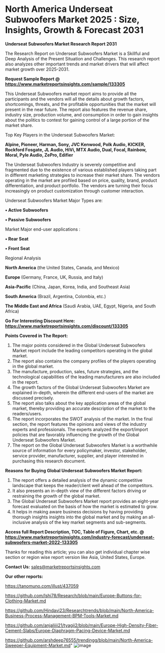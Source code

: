 # North America Underseat Subwoofers Market 2025 : Size, Insights, Growth & Forecast 2031

<strong>Underseat Subwoofers Market Research Report 2031</strong>

The Research Report on Underseat Subwoofers Market is a Skillful and Deep Analysis of the Present Situation and Challenges. This research report also analyzes other important trends and market drivers that will affect market growth over 2025-2031.

<strong>Request Sample Report @ <a href=https://www.marketreportsinsights.com/sample/133305>https://www.marketreportsinsights.com/sample/133305</a></strong>

This Underseat Subwoofers market report aims to provide all the participants and the vendors will all the details about growth factors, shortcomings, threats, and the profitable opportunities that the market will present in the near future. The report also features the revenue share, industry size, production volume, and consumption in order to gain insights about the politics to contest for gaining control of a large portion of the market share.

Top Key Players in the Underseat Subwoofers Market:

<strong>Alpine, Pioneer, Harman, Sony, JVC Kenwood, Polk Audio, KICKER, Rockford Fosgate, JL Audio, HiVi, MTX Audio, Dual, Focal, Rainbow, Moral, Pyle Audio, ZePro, Edifier</strong>

The Underseat Subwoofers Industry is severely competitive and fragmented due to the existence of various established players taking part in different marketing strategies to increase their market share. The vendors operating in the market are profiled based on price, quality, brand, product differentiation, and product portfolio. The vendors are turning their focus increasingly on product customization through customer interaction.

Underseat Subwoofers Market Major Types are:

<strong>• Active Subwoofers

• Passive Subwoofers</strong>

Market Major end-user applications :

<strong>• Rear Seat

• Front Seat</strong>

Regional Analysis

</u><strong><b>North America</b></strong> (the United States, Canada, and Mexico)

<strong><b>Europe </b></strong>(Germany, France, UK, Russia, and Italy)

<strong><b>Asia-Pacific</b></strong> (China, Japan, Korea, India, and Southeast Asia)

<strong><b>South America</b></strong> (Brazil, Argentina, Colombia, etc.)

<strong><b>The Middle East and Africa</b></strong> (Saudi Arabia, UAE, Egypt, Nigeria, and South Africa)

<strong>Go For Interesting Discount Here: <a href=https://www.marketreportsinsights.com/discount/133305>https://www.marketreportsinsights.com/discount/133305</a></strong>

<strong>Points Covered in The Report:</strong>
<ol>
  <li>The major points considered in the Global Underseat Subwoofers Market report include the leading competitors operating in the global market.</li>
  <li>The report also contains the company profiles of the players operating in the global market.</li>
  <li>The manufacture, production, sales, future strategies, and the technological capabilities of the leading manufacturers are also included in the report.</li>
  <li>The growth factors of the Global Underseat Subwoofers Market are explained in-depth, wherein the different end-users of the market are discussed precisely.</li>
  <li>The report also talks about the key application areas of the global market, thereby providing an accurate description of the market to the readers/users.</li>
  <li>The report incorporates the SWOT analysis of the market. In the final section, the report features the opinions and views of the industry experts and professionals. The experts analyzed the export/import policies that are favorably influencing the growth of the Global Underseat Subwoofers Market.</li>
  <li>The report on the Global Underseat Subwoofers Market is a worthwhile source of information for every policymaker, investor, stakeholder, service provider, manufacturer, supplier, and player interested in purchasing this research document.</li>
</ol>
<strong>Reasons for Buying Global Underseat Subwoofers Market Report:</strong>

<ol>
  <li>The report offers a detailed analysis of the dynamic competitive landscape that keeps the reader/client well ahead of the competitors.</li>
  <li>It also presents an in-depth view of the different factors driving or restraining the growth of the global market.</li>
  <li>The Global Underseat Subwoofers Market report provides an eight-year forecast evaluated on the basis of how the market is estimated to grow.</li>
  <li>It helps in making aware business decisions by having providing thorough insights insights into the global market and by making an all-inclusive analysis of the key market segments and sub-segments.</li>
</ol>
<strong>Access full Report Description, TOC, Table of Figure, Chart, etc. @ <a href=https://www.marketreportsinsights.com/industry-forecast/underseat-subwoofers-market-2022-133305>https://www.marketreportsinsights.com/industry-forecast/underseat-subwoofers-market-2022-133305</a></strong>


Thanks for reading this article; you can also get individual chapter wise section or region wise report version like Asia, United States, Europe.

<strong>Contact Us:</strong>
sales@marketreportsinsights.com

<strong>Our other reports:</strong>

<a href=https://tanomuno.com/illust/437059>https://tanomuno.com/illust/437059</a>

<a href=https://github.com/Ishi78/Research/blob/main/Europe-Buttons-for-Clothing-Market.md>https://github.com/Ishi78/Research/blob/main/Europe-Buttons-for-Clothing-Market.md</a>

<a href=https://github.com/Hindavi23/Researchtrends/blob/main/North-America-Business-Process-Management-BPM-Tools-Market.md>https://github.com/Hindavi23/Researchtrends/blob/main/North-America-Business-Process-Management-BPM-Tools-Market.md</a>

<a href=https://github.com/anjaliiii21/tyagii2/blob/main/Europe-High-Density-Fiber-Cement-Slabs/Europe-Diaphragm-Pacing-Device-Market.md>https://github.com/anjaliiii21/tyagii2/blob/main/Europe-High-Density-Fiber-Cement-Slabs/Europe-Diaphragm-Pacing-Device-Market.md</a>

<a href=https://github.com/arshdeep76555/trendingg/blob/main/North-America-Sweeper-Equipment-Market.md>https://github.com/arshdeep76555/trendingg/blob/main/North-America-Sweeper-Equipment-Market.md</a>"
![image](https://github.com/user-attachments/assets/e6098171-a285-467f-b4b2-2a25d3e15bc3)
